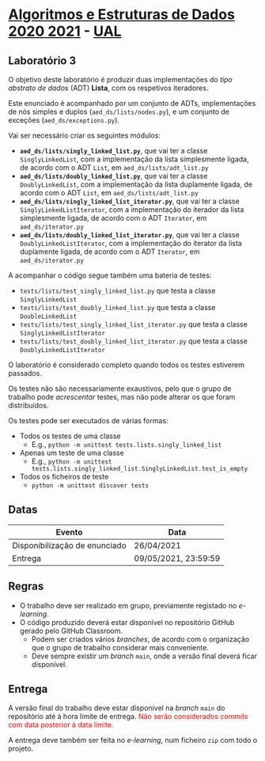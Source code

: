 # [Algoritmos e Estruturas de Dados 2020 2021](https://elearning.ual.pt/course/view.php?id=1787) - [UAL](https://autonoma.pt/)

## Laboratório 3

O objetivo deste laboratório é produzir duas implementações do *tipo abstrato de dados* (ADT) **Lista**, com os respetivos iteradores.

Este enunciado é acompanhado por um conjunto de ADTs, implementações de nós simples e duplos (`aed_ds/lists/nodes.py`), e um conjunto de exceções (`aed_ds/exceptions.py`).

Vai ser necessário criar os seguintes módulos:

- **`aed_ds/lists/singly_linked_list.py`**, que vai ter a classe `SinglyLinkedList`, com a implementação da lista simplesmente ligada, de acordo com o ADT `List`, em `aed_ds/lists/adt_list.py`
- **`aed_ds/lists/doubly_linked_list.py`**, que vai ter a classe `DoublyLinkedList`, com a implementação da lista duplamente ligada, de acordo com o ADT `List`, em `aed_ds/lists/adt_list.py`
- **`aed_ds/lists/singly_linked_list_iterator.py`**, que vai ter a classe `SinglyLinkedListIterator`, com a implementação do iterador da lista simplesmente ligada, de acordo com o ADT `Iterator`, em `aed_ds/iterator.py`
- **`aed_ds/lists/doubly_linked_list_iterator.py`**, que vai ter a classe `DoublyLinkedListIterator`, com a implementação do iterator da lista duplamente ligada, de acordo com o ADT `Iterator`, em `aed_ds/iterator.py`

A acompanhar o código segue também uma bateria de testes:

- `tests/lists/test_singly_linked_list.py` que testa a classe `SinglyLinkedList`
- `tests/lists/test_doubly_linked_list.py` que testa a classe `DoubleLinkedList`
- `tests/lists/test_singly_linked_list_iterator.py` que testa a classe `SinglyLinkedListIterator`
- `tests/lists/test_doubly_linked_list_iterator.py` que testa a classe `DoublyLinkedListIterator`

O laboratório é considerado completo quando todos os testes estiverem passados.

Os testes não são necessariamente exaustivos, pelo que o grupo de trabalho pode *acrescentar* testes, mas não pode alterar os que foram distribuídos.

Os testes pode ser executados de várias formas:

- Todos os testes de uma classe
  - E.g., `python -m unittest tests.lists.singly_linked_list`
- Apenas um teste de uma classe
  - E.g., `python -m unittest tests.lists.singly_linked_list.SinglyLinkedList.test_is_empty`
- Todos os ficheiros de teste
  - `python -m unittest discover tests`

## Datas

| Evento                        | Data                 |
| ----------------------------- | -------------------- |
| Disponibilização de enunciado | 26/04/2021           |
| Entrega                       | 09/05/2021, 23:59:59 |

## Regras

- O trabalho deve ser realizado em grupo, previamente registado no *e-learning*.
- O código produzido deverá estar disponível no repositório GitHub gerado pelo GitHub Classroom.
  - Podem ser criados vários *branches*, de acordo com o organização que o grupo de trabalho considerar mais conveniente.
  - Deve sempre existir um *branch* `main`, onde a versão final deverá ficar disponível.

## Entrega
A versão final do trabalho deve estar disponível na *branch* `main` do repositório até à hora limite de entrega. <span style="color: red">Não serão considerados *commits* com data posterior à data limite.</span>

A entrega deve também ser feita no *e-learning*, num ficheiro `zip` com todo o projeto.
